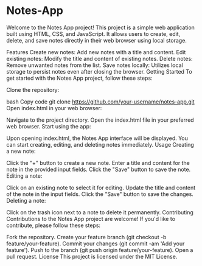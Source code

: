 # Notes-App

Welcome to the Notes App project! This project is a simple web application built using HTML, CSS, and JavaScript. It allows users to create, edit, delete, and save notes directly in their web browser using local storage.

Features
Create new notes: Add new notes with a title and content.
Edit existing notes: Modify the title and content of existing notes.
Delete notes: Remove unwanted notes from the list.
Save notes locally: Utilizes local storage to persist notes even after closing the browser.
Getting Started
To get started with the Notes App project, follow these steps:

Clone the repository:

bash
Copy code
git clone https://github.com/your-username/notes-app.git
Open index.html in your web browser:

Navigate to the project directory.
Open the index.html file in your preferred web browser.
Start using the app:

Upon opening index.html, the Notes App interface will be displayed.
You can start creating, editing, and deleting notes immediately.
Usage
Creating a new note:

Click the "+" button to create a new note.
Enter a title and content for the note in the provided input fields.
Click the "Save" button to save the note.
Editing a note:

Click on an existing note to select it for editing.
Update the title and content of the note in the input fields.
Click the "Save" button to save the changes.
Deleting a note:

Click on the trash icon next to a note to delete it permanently.
Contributing
Contributions to the Notes App project are welcome! If you'd like to contribute, please follow these steps:

Fork the repository.
Create your feature branch (git checkout -b feature/your-feature).
Commit your changes (git commit -am 'Add your feature').
Push to the branch (git push origin feature/your-feature).
Open a pull request.
License
This project is licensed under the MIT License. 
